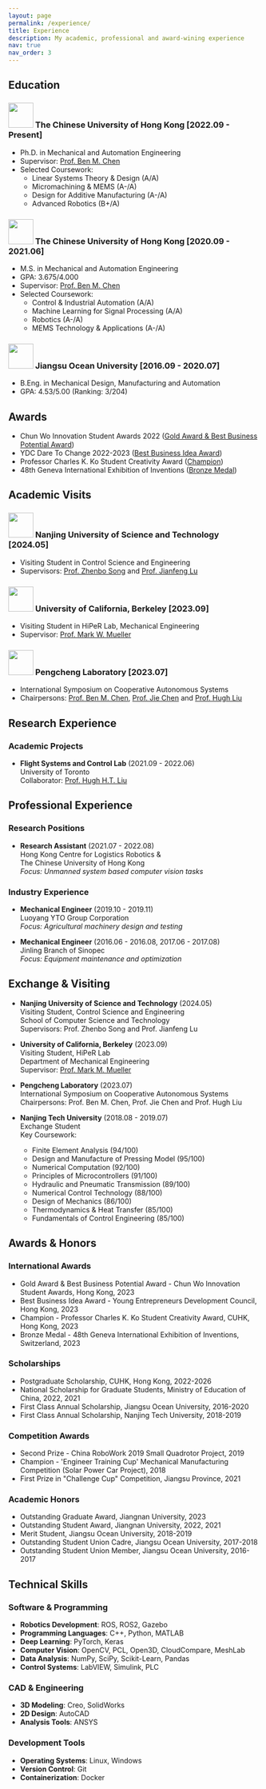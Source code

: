 ```yaml
---
layout: page
permalink: /experience/
title: Experience
description: My academic, professional and award-wining experience
nav: true
nav_order: 3
---
```


## Education

### <img src="../assets/brands/CUHK.png" height="50"> The Chinese University of Hong Kong [2022.09 - Present]
- Ph.D. in Mechanical and Automation Engineering
- Supervisor: [Prof. Ben M. Chen](https://www4.mae.cuhk.edu.hk/peoples/chen-benmei/)
- Selected Coursework:
  - Linear Systems Theory & Design (A/A)
  - Micromachining & MEMS (A-/A)
  - Design for Additive Manufacturing (A-/A)
  - Advanced Robotics (B+/A)

### <img src="../assets/brands/CUHK.png" height="50"> The Chinese University of Hong Kong [2020.09 - 2021.06]
- M.S. in Mechanical and Automation Engineering
- GPA: 3.675/4.000
- Supervisor: [Prof. Ben M. Chen](https://www4.mae.cuhk.edu.hk/peoples/chen-benmei/)
- Selected Coursework:
  - Control & Industrial Automation (A/A)
  - Machine Learning for Signal Processing (A/A)
  - Robotics (A-/A)
  - MEMS Technology & Applications (A-/A)

### <img src="../assets/brands/江苏海洋大学.png" height="50"> Jiangsu Ocean University [2016.09 - 2020.07]
- B.Eng. in Mechanical Design, Manufacturing and Automation
- GPA: 4.53/5.00 (Ranking: 3/204)

## Awards

- Chun Wo Innovation Student Awards 2022 ([Gold Award & Best Business Potential Award](https://www.cwisa.com/en/index.html))
- YDC Dare To Change 2022-2023 ([Best Business Idea Award](https://daretochange.ydc.org.hk/en/showcase-urbannet.aspx))
- Professor Charles K. Ko Student Creativity Award ([Champion](https://www.orkts.cuhk.edu.hk/en/news-events/announcements/3735-event-highlight-professor-charles-k-kao-student-creativity-awards-pckksca-prize-presentation-ceremony-1-june-2023))
- 48th Geneva International Exhibition of Inventions ([Bronze Medal](https://ifia.com/the-48th-international-exhibition-of-inventions-in-geneva-was-held-with-success/))

## Academic Visits

### <img src="../assets/brands/南京理工.png" height="50"> Nanjing University of Science and Technology [2024.05]
- Visiting Student in Control Science and Engineering
- Supervisors: [Prof. Zhenbo Song](https://www.researchgate.net/profile/Song-Zhenbo) and [Prof. Jianfeng Lu](http://202.119.85.163/open/TutorInfo.aspx?dsbh=Xn3GKidYcoyr!Qa1YK4RAQ==&yxsh=4iVdgPyuKTE=&zydm=fY2NaWnaNpk=)

### <img src="../assets/brands/UCB.png" height="50"> University of California, Berkeley [2023.09]
- Visiting Student in HiPeR Lab, Mechanical Engineering
- Supervisor: [Prof. Mark W. Mueller](https://me.berkeley.edu/people/mark-w-mueller/)

### <img src="../assets/brands/pengcheng.png" height="50"> Pengcheng Laboratory [2023.07]
- International Symposium on Cooperative Autonomous Systems
- Chairpersons: [Prof. Ben M. Chen](https://www4.mae.cuhk.edu.hk/peoples/chen-benmei/), [Prof. Jie Chen](https://www.tongji.edu.cn/info/1136/21221.htm) and [Prof. Hugh Liu](https://www.flight.utias.utoronto.ca/fsc/index.php/team)


## Research Experience

### Academic Projects
- **Flight Systems and Control Lab** (2021.09 - 2022.06)  
  University of Toronto  
  Collaborator: [Prof. Hugh H.T. Liu](https://www.flight.utias.utoronto.ca/fsc/index.php/team)

## Professional Experience

### Research Positions
- **Research Assistant** (2021.07 - 2022.08)  
  Hong Kong Centre for Logistics Robotics &  
  The Chinese University of Hong Kong  
  *Focus: Unmanned system based computer vision tasks*

### Industry Experience
- **Mechanical Engineer** (2019.10 - 2019.11)  
  Luoyang YTO Group Corporation  
  *Focus: Agricultural machinery design and testing*

- **Mechanical Engineer** (2016.06 - 2016.08, 2017.06 - 2017.08)  
  Jinling Branch of Sinopec  
  *Focus: Equipment maintenance and optimization*

## Exchange & Visiting

- **Nanjing University of Science and Technology** (2024.05)  
  Visiting Student, Control Science and Engineering  
  School of Computer Science and Technology  
  Supervisors: Prof. Zhenbo Song and Prof. Jianfeng Lu

- **University of California, Berkeley** (2023.09)  
  Visiting Student, HiPeR Lab  
  Department of Mechanical Engineering  
  Supervisor: [Prof. Mark M. Mueller](https://me.berkeley.edu/people/mark-mueller/)

- **Pengcheng Laboratory** (2023.07)  
  International Symposium on Cooperative Autonomous Systems  
  Chairpersons: Prof. Ben M. Chen, Prof. Jie Chen and Prof. Hugh Liu

- **Nanjing Tech University** (2018.08 - 2019.07)  
  Exchange Student  
  Key Coursework:
  - Finite Element Analysis (94/100)
  - Design and Manufacture of Pressing Model (95/100)
  - Numerical Computation (92/100)
  - Principles of Microcontrollers (91/100)
  - Hydraulic and Pneumatic Transmission (89/100)
  - Numerical Control Technology (88/100)
  - Design of Mechanics (86/100)
  - Thermodynamics & Heat Transfer (85/100)
  - Fundamentals of Control Engineering (85/100)

## Awards & Honors

### International Awards
- Gold Award & Best Business Potential Award - Chun Wo Innovation Student Awards, Hong Kong, 2023
- Best Business Idea Award - Young Entrepreneurs Development Council, Hong Kong, 2023
- Champion - Professor Charles K. Ko Student Creativity Award, CUHK, Hong Kong, 2023
- Bronze Medal - 48th Geneva International Exhibition of Inventions, Switzerland, 2023

### Scholarships
- Postgraduate Scholarship, CUHK, Hong Kong, 2022-2026
- National Scholarship for Graduate Students, Ministry of Education of China, 2022, 2021
- First Class Annual Scholarship, Jiangsu Ocean University, 2016-2020
- First Class Annual Scholarship, Nanjing Tech University, 2018-2019

### Competition Awards
- Second Prize - China RoboWork 2019 Small Quadrotor Project, 2019
- Champion - 'Engineer Training Cup' Mechanical Manufacturing Competition (Solar Power Car Project), 2018
- First Prize in "Challenge Cup" Competition, Jiangsu Province, 2021

### Academic Honors
- Outstanding Graduate Award, Jiangnan University, 2023
- Outstanding Student Award, Jiangnan University, 2022, 2021
- Merit Student, Jiangsu Ocean University, 2018-2019
- Outstanding Student Union Cadre, Jiangsu Ocean University, 2017-2018
- Outstanding Student Union Member, Jiangsu Ocean University, 2016-2017

## Technical Skills

### Software & Programming
- **Robotics Development**: ROS, ROS2, Gazebo
- **Programming Languages**: C++, Python, MATLAB
- **Deep Learning**: PyTorch, Keras
- **Computer Vision**: OpenCV, PCL, Open3D, CloudCompare, MeshLab
- **Data Analysis**: NumPy, SciPy, Scikit-Learn, Pandas
- **Control Systems**: LabVIEW, Simulink, PLC

### CAD & Engineering
- **3D Modeling**: Creo, SolidWorks
- **2D Design**: AutoCAD
- **Analysis Tools**: ANSYS

### Development Tools
- **Operating Systems**: Linux, Windows
- **Version Control**: Git
- **Containerization**: Docker
